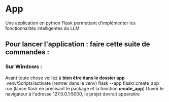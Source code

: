 # App
Une application en python Flask permettant d'implémenter les fonctionnalités intelligentes du LLM


## Pour lancer l'application : faire cette suite de commandes : 
### Sur Windows :
Avant toute chose veillez à **bien être dans le dossier __app__** <br>
.venv/Scripts/activate (rentrer dans le venv)
flask --app flaskr:create_app run (lance flask en précisant le package et la fonction **create_app**)
Ouvrir le navigateur à l'adresse 127.0.0.1:5000, le projet devrait apparaitre
